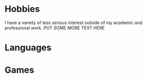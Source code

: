 # Hobbies

I have a variety of less serious interest outside of my academic and professional work.
PUT SOME MORE TEXT HERE

# Languages


# Games
